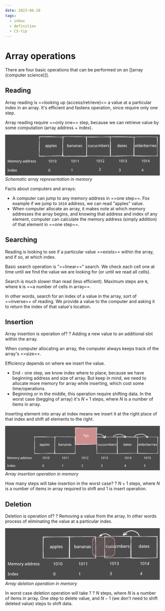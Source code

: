 ```yaml
---
date: 2023-06-28
tags:
  - inbox
  - definition
  - CS-tip
---
```


# Array operations

There are four basic operations that can be performed on an
[[array (computer science)]].

## Reading

Array reading is ==looking up (access/retrieve)== a value at a particular index
in an array. It's efficient and fastens operation, since require only one step. <!--SR:!2023-07-16,3,250-->

Array reading require ==only one== step, because we can retrieve value by some
computation (array address + index). <!--SR:!2023-07-16,3,250-->

![shopping list array](./!shopping_list_array.excalidraw.svg)
*Schematic array representation in memory*

Facts about computers and arrays:
- A computer can jump to any memory address in ==one step==. Fox example if we
jump to `1010` address, we can read "apples" value.
- When computer allocate an array, it makes note at which memory addresses the
array begins, and knowing that address and index of any element, computer can
calculate the memory address (simply addition) of that element in ==one step==. <!--SR:!2023-07-16,3,250-->

## Searching

Reading is looking to see if a particular value ==exists== within the array, and
if so, at which index.

Basic search operation is "==linear==" search. We check each cell one at time
until we find the value we are looking for (or until we read all cells).

Search is much slower than read (less efficient). Maximum steps are `N`, where
`N` is ==a number of cells in array==.

In other words, search for an index of a value in the array, sort of ==inverse==
of reading. We provide a value to the computer and asking it to return the index
of that value's location.

## Insertion

Array insertion is operation of?
?
Adding a new value to an additional slot within the array.

When computer allocating an array, the computer always keeps track of the
array's ==size==.

Efficiency depends on where we insert the value.

- End - one step, we know index where to place, because we have beginning
  address and size of array. But keep in mind, we need to allocate more memory
  for array while inserting, which cost some time/operations.
- Beginning or in the middle, this operation require shifting data. In the worst
  case (begging of array) it's $N+1$ steps, where $N$ is a number of items in
  array.

Inserting element into array at index means we insert it at the right place of
that index and shift all elements to the right.

![shopping list array insert](./!shopping_list_array_insert.svg)
*Array insertion operation in memory*

How many steps will take insertion in the worst case?
?
$N+1$ steps, where $N$ is a number of items in array required to shift and 1 is
insert operation.


## Deletion

Deletion is operation of?
?
Removing a value from the array. In other words process of eliminating the
value at a particular index.

![shopping list array delete](./!shopping_list_array_delete.svg)
*Array deletion operation in memory*

In worst case deletion operation will take ?
?
$N$ steps, where $N$ is a number of items in array. One step to delete value,
and $N-1$ (we don't need to shift deleted value) steps to shift data.


